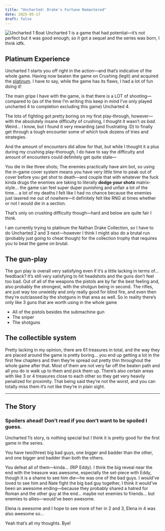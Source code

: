 ```yaml
---
title: "Uncharted: Drake's Fortune Remastered"
date: 2025-05-17
draft: false
---
```


![Uncharted 1 Boat](https://raw.githubusercontent.com/ranhya/ranhya.github.io/refs/heads/main/images/Uncharted%201%20Boat.AVIF)
Uncharted 1 is a game that had potential—it’s not perfect but it was good enough; so it got a sequel and the series was born, I think idfk.

## Platinum Experience

Uncharted 1 starts you off right in the action—and that’s indicative of the whole game. Having now beaten the game on Crushing (legit) and acquired the [platinum](https://youtu.be/wnW1rw-geFU). I have to say, while the game has its flaws, I had a lot of fun doing it!

The main gripe I have with the game, is that there is a LOT of shooting—compared to (as of the time I’m writing this keep in mind I’ve only played uncharted 4 to completion excluding this game) Uncharted 4.

The lots of fighting got pretty boring on my first play-through, however—with the absolutely insane difficulty of crushing, I thought it wasn’t *as bad*. Weird… I know, but I found it very rewarding (and frustrating :D) to finally get through a tough encounter some of which took dozens of tries and strategies.

And the amount of encounters did allow for that, but while I thought it a plus during my crushing play-thorough, I do have to say the difficulty and amount of encounters could definitely get quite stale—

You die in like three shots;
The enemies practically have aim bot, so using the in-game cover system means you have very little time to peak out of cover before you get shot to death—and couple that with whatever the fuck kinda drugs the enemies are taking to literally **dodge your shots** matrix-style… the game can feel super duper punishing and unfair a lot of the time… a lot of my deaths I felt like I had no chance because the enemies just lasered me out of nowhere—it definitely felt like RNG at times whether or not I would die in a section.

That’s only on crushing difficulty though—hard and below are quite fair I think.

I am currently trying to platinum the Nathan Drake Collection, so I have to do Uncharted 2 and 3 next—however I think I might also do a brutal run (probably just going to cheat though) for the collection trophy that requires you to beat the game on brutal.

## The gun-play
The gun play is overall very satisfying even if it’s a little lacking in terms of… feedback? It’s still very satisfying to hit headshots and the guns don’t feel too bad. Out of all of the weapons the pistols are by far the best feeling and, also probably the strongest, with the shotgun being in second. The rifles, are just way too unwieldy and only really good for blind fire, and even then they’re outclassed by the shotguns in that area as well. So in reality there’s only like 3 guns that are worth using in the whole game

- All of the pistols besides the submachine gun
- The sniper
- The shotguns

## The collectible system
Pretty lacking in my opinion, there are 61 treasures in total, and the way they are placed around the game is pretty boring… you end up getting a lot in the first few chapters and then they’re spread out pretty thin throughout the whole game after that. Most of them are not very far off the beaten path and all you do is walk up to them and pick them up. There’s also certain areas with like 3 or 4 treasures close to each other so they get very heavily penalized for proximity. That being said they’re not the worst, and you can totally miss them it’s not like they’re in plain sight.

---

## The Story

### **Spoilers ahead! Don’t read if you don’t want to be spoiled I guess.**


Uncharted 1’s story, is nothing special but I think it is pretty good for the first game in the series.

You have two(three) big bad guys, one bigger and badder than the other, and one bigger and badder than both the others.

You defeat all of them—kinda… (RIP Eddy). I think the big reveal near the end with the treasure was awesome, especially the set-piece with Eddy, though it is a shame to see him die—he was one of the bad guys. I would’ve loved to see him and Nate fight the big bad guy together, I think it would’ve been an awesome ending—because they probably shared a hatred for Roman and the other guy at the end… maybe not enemies to friends… but enemies to allies—would’ve been awesome.

Elena is awesome and I hope to see more of her in 2 and 3, Elena in 4 was also awesome so… 

Yeah that’s all my thoughts. Bye!
